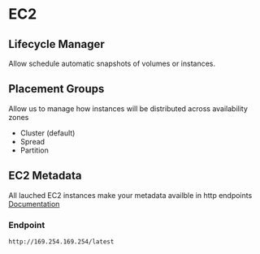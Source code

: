 # EC2

## Lifecycle Manager
Allow schedule automatic snapshots of volumes or instances.

## Placement Groups
Allow us to manage how instances will be distributed across availability zones
* Cluster (default)
* Spread
* Partition


## EC2 Metadata

All lauched EC2 instances make your metadata availble in http endpoints [Documentation](https://docs.aws.amazon.com/pt_br/AWSEC2/latest/UserGuide/ec2-instance-metadata.html)

### Endpoint
```
http://169.254.169.254/latest
```